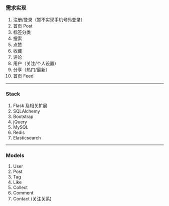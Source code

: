 ### 需求实现
1. 注册/登录（暂不实现手机号码登录）
2. 首页 Post
3. 标签分类
4. 搜索
5. 点赞
6. 收藏
7. 评论
8. 用户（关注/个人设置）
9. 分享（热门/最新）
10. 首页 Feed

---

### Stack
1. Flask 及相关扩展
2. SQLAlchemy
3. Bootstrap
4. jQuery
5. MySQL
6. Redis
7. Elasticsearch

---

### Models
1. User
2. Post
3. Tag
4. Like
5. Collect
6. Comment
7. Contact (关注关系)
